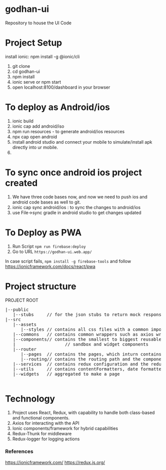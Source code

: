 # godhan-ui
Repository to house the UI Code

# Project Setup
install ionic: npm install -g @ionic/cli
1. git clone <project name>
2. cd godhan-ui
3. npm install
4. ionic serve or npm start
5. open localhost:8100/dashboard in your browser
  
# To deploy as Android/ios
1. ionic build
2. ionic cap add android/iso
3. npm run resources - to generate android/ios resources
4. npx cap open android
5. install android studio and connect your mobile to simulate/install apk directly into ur mobile.
 6.

# To sync once android ios project created
1. We have three code bases now, and now we need to push ios and android code bases as well to git.
2. ionic cap sync android/ios : to sync the changes to android/ios
3. use File->sync gradle in android studio to get changes updated
  
# To Deploy as PWA
1. Run Script `npm run firebase:deploy` 
2. Go to URL `https://godhan-ui.web.app/`

In case script fails, `npm install -g firebase-tools` and follow https://ionicframework.com/docs/react/pwa
  
# Project structure
PROJECT ROOT  
<pre>
|--public    
   |--stubs     // for the json stubs to return mock response  
|--src  
   |--assets  
      |--styles // contains all css files with a common import  
   |--commons   // contains common wrappers such as axios wrapper  
   |--components// contains the smallest to biggest reusable components with scope for expanding into   
   |                   // sandbox and widget components  
   |--router      
      |--pages  // contains the pages, which inturn contains widgets  
      |--routing// contains the routing path and the component(page) to be routed to  
   |--services  // contains redux configuration and the reducers, actions, etc.  
   |--utils     // contains contentFormatters, date formatters, etc  
   |--widgets   // aggregated to make a page  
 </pre>
 
# Technology
1. Project uses React, Redux, with capability to handle both class-based and functional components.
2. Axios for interacting with the API
3. Ionic components/framework for hybrid capabilities
4. Redux-Thunk for middleware
5. Redux-logger for logging actions

### References
https://ionicframework.com/
https://redux.js.org/
  


